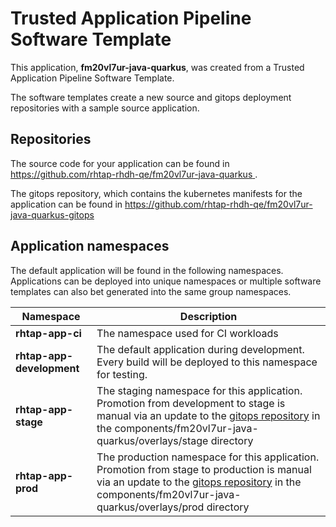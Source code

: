 # Trusted Application Pipeline Software Template

This application, **fm20vl7ur-java-quarkus**, was created from a Trusted Application Pipeline Software Template.

The software templates create a new source and gitops deployment repositories with a sample source application. 

## Repositories

The source code for your application can be found in [https://github.com/rhtap-rhdh-qe/fm20vl7ur-java-quarkus ](https://github.com/rhtap-rhdh-qe/fm20vl7ur-java-quarkus ).
 
The gitops repository, which contains the kubernetes manifests for the application can be found in 
[https://github.com/rhtap-rhdh-qe/fm20vl7ur-java-quarkus-gitops ](https://github.com/rhtap-rhdh-qe/fm20vl7ur-java-quarkus-gitops ) 

## Application namespaces 

The default application will be found in the following namespaces. Applications can be deployed into unique namespaces or multiple software templates can also bet generated into the same group namespaces.  

|  Namespace   |  Description   |  
| -------- | -------- |
| **rhtap-app-ci** | The namespace used for CI workloads |
| **rhtap-app-development** | The default application during development. Every build will be deployed to this namespace for testing. |
| **rhtap-app-stage** | The staging namespace for this application. Promotion from development to stage is manual via an update to the [gitops repository](https://github.com/rhtap-rhdh-qe/fm20vl7ur-java-quarkus-gitops ) in the components/fm20vl7ur-java-quarkus/overlays/stage directory |
| **rhtap-app-prod** | The production namespace for this application. Promotion from stage to production is manual via an update to the [gitops repository](https://github.com/rhtap-rhdh-qe/fm20vl7ur-java-quarkus-gitops ) in the components/fm20vl7ur-java-quarkus/overlays/prod directory |
